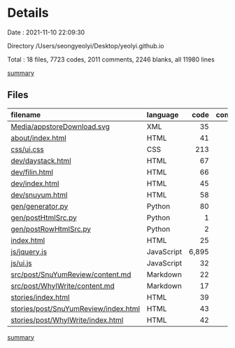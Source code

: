 # Details

Date : 2021-11-10 22:09:30

Directory /Users/seongyeolyi/Desktop/yeolyi.github.io

Total : 18 files,  7723 codes, 2011 comments, 2246 blanks, all 11980 lines

[summary](results.md)

## Files
| filename | language | code | comment | blank | total |
| :--- | :--- | ---: | ---: | ---: | ---: |
| [Media/appstoreDownload.svg](/Media/appstoreDownload.svg) | XML | 35 | 0 | 1 | 36 |
| [about/index.html](/about/index.html) | HTML | 41 | 0 | 3 | 44 |
| [css/ui.css](/css/ui.css) | CSS | 213 | 11 | 57 | 281 |
| [dev/daystack.html](/dev/daystack.html) | HTML | 67 | 0 | 3 | 70 |
| [dev/filin.html](/dev/filin.html) | HTML | 66 | 0 | 3 | 69 |
| [dev/index.html](/dev/index.html) | HTML | 45 | 0 | 3 | 48 |
| [dev/snuyum.html](/dev/snuyum.html) | HTML | 58 | 0 | 3 | 61 |
| [gen/generator.py](/gen/generator.py) | Python | 80 | 3 | 16 | 99 |
| [gen/postHtmlSrc.py](/gen/postHtmlSrc.py) | Python | 1 | 33 | 1 | 35 |
| [gen/postRowHtmlSrc.py](/gen/postRowHtmlSrc.py) | Python | 2 | 41 | 1 | 44 |
| [index.html](/index.html) | HTML | 25 | 0 | 3 | 28 |
| [js/jquery.js](/js/jquery.js) | JavaScript | 6,895 | 1,911 | 2,076 | 10,882 |
| [js/ui.js](/js/ui.js) | JavaScript | 32 | 2 | 2 | 36 |
| [src/post/SnuYumReview/content.md](/src/post/SnuYumReview/content.md) | Markdown | 22 | 0 | 31 | 53 |
| [src/post/WhyIWrite/content.md](/src/post/WhyIWrite/content.md) | Markdown | 17 | 0 | 7 | 24 |
| [stories/index.html](/stories/index.html) | HTML | 39 | 10 | 4 | 53 |
| [stories/post/SnuYumReview/index.html](/stories/post/SnuYumReview/index.html) | HTML | 43 | 0 | 20 | 63 |
| [stories/post/WhyIWrite/index.html](/stories/post/WhyIWrite/index.html) | HTML | 42 | 0 | 12 | 54 |

[summary](results.md)